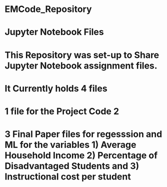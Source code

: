 # EMCode_Repository
# Jupyter Notebook Files
# This Repository was set-up to Share Jupyter Notebook assignment files.
# It Currently holds 4 files
# 1 file for the Project Code 2
# 3 Final Paper files for regesssion and ML for the variables 1) Average Household Income 2) Percentage of Disadvantaged Students and 3) Instructional cost per student
